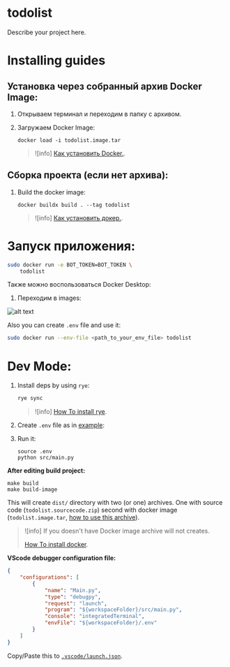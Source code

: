 # todolist

Describe your project here.


# Installing guides

## Установка через собранный архив Docker Image:

1. Открываем терминал и переходим в папку с архивом.

2. Загружаем Docker Image:
    ```
    docker load -i todolist.image.tar
    ```

    > ![info]
    > [Как установить Docker.](https://docs.docker.com/engine/install/).


## Сборка проекта (если нет архива):

1. Build the docker image:
    ```
    docker buildx build . --tag todolist
    ```

    > ![info]
    > [Как установить докер.](https://docs.docker.com/engine/install/).


# Запуск приложения:

```bash
sudo docker run -e BOT_TOKEN=BOT_TOKEN \
    todolist
```

Также можно воспользоваться Docker Desktop:

1. Переходим в images:

![alt text](readme-statics/image.png)

Also you can create `.env` file and use it:

```bash
sudo docker run --env-file <path_to_your_env_file> todolist
```



# Dev Mode:

1. Install deps by using `rye`:
    ```bash
    rye sync
    ```

    > ![info]
    > [How To install rye](https://rye.astral.sh/guide/installation/).

2. Create `.env` file as in [example](.env.example):
3. Run it:
    ```
    source .env
    python src/main.py
    ```
**After editing build project:**

```
make build
make build-image
```
This will create `dist/` directory with two (or one) archives.
One with source code (`todolist.sourcecode.zip`) second with
docker image (`todolist.image.tar`, [how to use this archive](#installing-from-image-archive)).

> ![info]
> If you doesn't have Docker image archive will not creates.
> 
> [How To install docker](https://docs.docker.com/engine/install/).


**VScode debugger configuration file:**
```json
{
    "configurations": [
        {
            "name": "Main.py",
            "type": "debugpy",
            "request": "launch",
            "program": "${workspaceFolder}/src/main.py",
            "console": "integratedTerminal",
            "envFile": "${workspaceFolder}/.env"
        }
    ]
}
```
Copy/Paste this to [`.vscode/launch.json`](.vscode/launch.json).